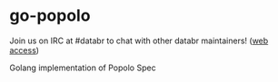 # go-popolo

Join us on IRC at #databr to chat with other databr maintainers! ([web access](http://webchat.freenode.net/?channels=databr))

Golang implementation of Popolo Spec
